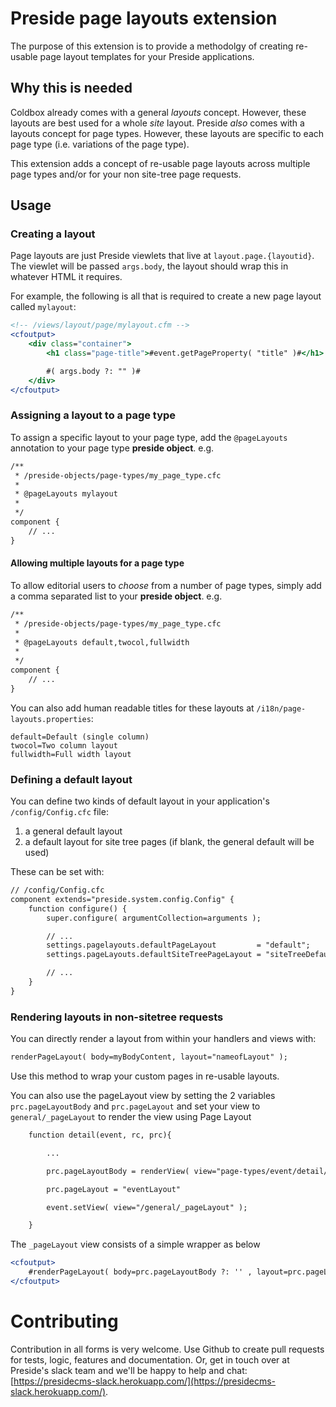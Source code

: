# Preside page layouts extension

The purpose of this extension is to provide a methodolgy of creating re-usable page layout templates for your Preside applications.

## Why this is needed

Coldbox already comes with a general *layouts* concept. However, these layouts are best used for a whole *site* layout. Preside _also_ comes with a layouts concept for page types. However, these layouts are specific to each page type (i.e. variations of the page type).

This extension adds a concept of re-usable page layouts across multiple page types and/or for your non site-tree page requests.

## Usage

### Creating a layout

Page layouts are just Preside viewlets that live at `layout.page.{layoutid}`. The viewlet will be passed `args.body`, the layout should wrap this in whatever HTML it requires.

For example, the following is all that is required to create a new page layout called `mylayout`:

```cfm
<!-- /views/layout/page/mylayout.cfm -->
<cfoutput>
	<div class="container">
		<h1 class="page-title">#event.getPageProperty( "title" )#</h1>

		#( args.body ?: "" )#
	</div>
</cfoutput>
```

### Assigning a layout to a page type

To assign a specific layout to your page type, add the `@pageLayouts` annotation to your page type **preside object**. e.g.

```cfc
/**
 * /preside-objects/page-types/my_page_type.cfc
 *
 * @pageLayouts mylayout
 *
 */
component {
	// ...	
}
```

#### Allowing multiple layouts for a page type

To allow editorial users to _choose_ from a number of page types, simply add a comma separated list to your **preside object**. e.g.


```cfc
/**
 * /preside-objects/page-types/my_page_type.cfc
 *
 * @pageLayouts default,twocol,fullwidth
 *
 */
component {
	// ...	
}
```

You can also add human readable titles for these layouts at `/i18n/page-layouts.properties`:

```properties
default=Default (single column)
twocol=Two column layout
fullwidth=Full width layout
```

### Defining a default layout

You can define two kinds of default layout in your application's `/config/Config.cfc` file:

1. a general default layout
2. a default layout for site tree pages (if blank, the general default will be used)

These can be set with:

```cfc
// /config/Config.cfc
component extends="preside.system.config.Config" {
	function configure() {
		super.configure( argumentCollection=arguments );

		// ...
		settings.pagelayouts.defaultPageLayout         = "default";
		settings.pageLayouts.defaultSiteTreePageLayout = "siteTreeDefault";

		// ...
	}
}
```

### Rendering layouts in non-sitetree requests

You can directly render a layout from within your handlers and views with:

```cfc
renderPageLayout( body=myBodyContent, layout="nameofLayout" );
```

Use this method to wrap your custom pages in re-usable layouts.

You can also use the pageLayout view by setting the 2 variables `prc.pageLayoutBody` and `prc.pageLayout` and set your view to `general/_pageLayout` to render the view using Page Layout

```cfc
	function detail(event, rc, prc){

		...

		prc.pageLayoutBody = renderView( view="page-types/event/detail/", args=args );

		prc.pageLayout = "eventLayout"

		event.setView( view="/general/_pageLayout" );

	}
```

The `_pageLayout` view consists of a simple wrapper as below

```cfc
<cfoutput>
	#renderPageLayout( body=prc.pageLayoutBody ?: '' , layout=prc.pageLayout ?: '' )#
</cfoutput>
```


# Contributing

Contribution in all forms is very welcome. Use Github to create pull requests for tests, logic, features and documentation. Or, get in touch over at Preside's slack team and we'll be happy to help and chat: [https://presidecms-slack.herokuapp.com/](https://presidecms-slack.herokuapp.com/).